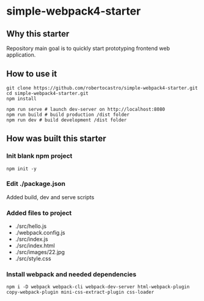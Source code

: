 # simple-webpack4-starter

## Why this starter
Repository main goal is to quickly start prototyping frontend web application.

## How to use it
```
git clone https://github.com/robertocastro/simple-webpack4-starter.git
cd simple-webpack4-starter.git
npm install

npm run serve # launch dev-server on http://localhost:8080
npm run build # build production /dist folder
npm run dev # build development /dist folder
```

## How was built this starter
### Init blank npm project
```
npm init -y
```
### Edit ./package.json
Added build, dev and serve scripts

### Added files to project
* ./src/hello.js
* ./webpack.config.js
* ./src/index.js
* ./src/index.html
* ./src/images/22.jpg
* ./src/style.css


### Install webpack and needed dependencies
```
npm i -D webpack webpack-cli webpack-dev-server html-webpack-plugin copy-webpack-plugin mini-css-extract-plugin css-loader
```

